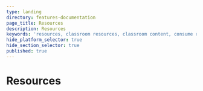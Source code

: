 ```yaml
---
type: landing
directory: features-documentation
page_title: Resources
description: Resources
keywords: 'resources, classroom resources, classroom content, consume resources'
hide_platform_selector: true
hide_section_selector: true
published: true
---
```

# Resources

